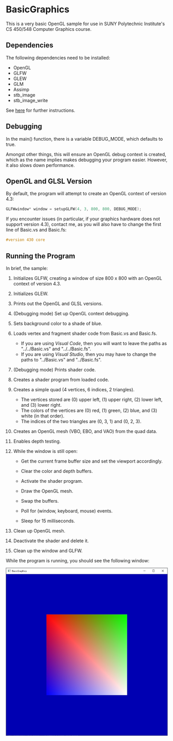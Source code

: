 BasicGraphics
=============

This is a very basic OpenGL sample for use in SUNY Polytechnic Institute's CS 450/548 Computer Graphics course.  

## Dependencies

The following dependencies need to be installed:

- OpenGL
- GLFW
- GLEW
- GLM
- Assimp
- stb_image
- stb_image_write

See [here](https://web.cs.sunyit.edu/~realemj/guides/installGraphics.html) for further instructions.

## Debugging

In the main() function, there is a variable DEBUG_MODE, which defaults to true.

Amongst other things, this will ensure an OpenGL debug context is created, which as the name implies makes debugging your program easier.  However, it also slows down performance. 

## OpenGL and GLSL Version

By default, the program will attempt to create an OpenGL context of version 4.3:

```c++
GLFWwindow* window = setupGLFW(4, 3, 800, 800, DEBUG_MODE);
```

If you encounter issues (in particular, if your graphics hardware does not support version 4.3), contact me, as you will also have to change the first line of Basic.vs and Basic.fs:

```glsl
#version 430 core
```

## Running the Program

In brief, the sample:

1. Initializes GLFW, creating a window of size 800 x 800 with an OpenGL context of version 4.3.

2. Initializes GLEW.

3. Prints out the OpenGL and GLSL versions.

4. (Debugging mode) Set up OpenGL context debugging.

5. Sets background color to a shade of blue.

6. Loads vertex and fragment shader code from Basic.vs and Basic.fs.

   * If you are using *Visual Code*, then you will want to leave the paths as "../../Basic.vs" and "../../Basic.fs".
   * If you are using *Visual Studio*, then you may have to change the paths to "../Basic.vs" and "../Basic.fs".

7. (Debugging mode) Prints shader code.

8. Creates a shader program from loaded code.

9. Creates a simple quad (4 vertices, 6 indices, 2 triangles).  

   * The vertices stored are (0) upper left, (1) upper right, (2) lower left, and (3) lower right.
   * The colors of the vertices are (0) red, (1) green, (2) blue, and (3) white (in that order).
   * The indices of the two triangles are (0, 3, 1) and (0, 2, 3).

10. Creates an OpenGL mesh (VBO, EBO, and VAO) from the quad data.

11. Enables depth testing.

12. While the window is still open:

    * Get the current frame buffer size and set the viewport accordingly.

    * Clear the color and depth buffers.
    * Activate the shader program.
    * Draw the OpenGL mesh.
    * Swap the buffers.
    * Poll for (window, keyboard, mouse) events.
    * Sleep for 15 milliseconds.

13. Clean up OpenGL mesh.

14. Deactivate the shader and delete it.

15. Clean up the window and GLFW.



While the program is running, you should see the following window:

![Window displaying quad](Window.jpg)







